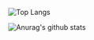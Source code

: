 ![Top Langs](https://github-readme-stats.vercel.app/api/top-langs/?username=Q-Sharp&langs_count=8)

![Anurag's github stats](https://github-readme-stats.vercel.app/api?username=Q-Sharp)
